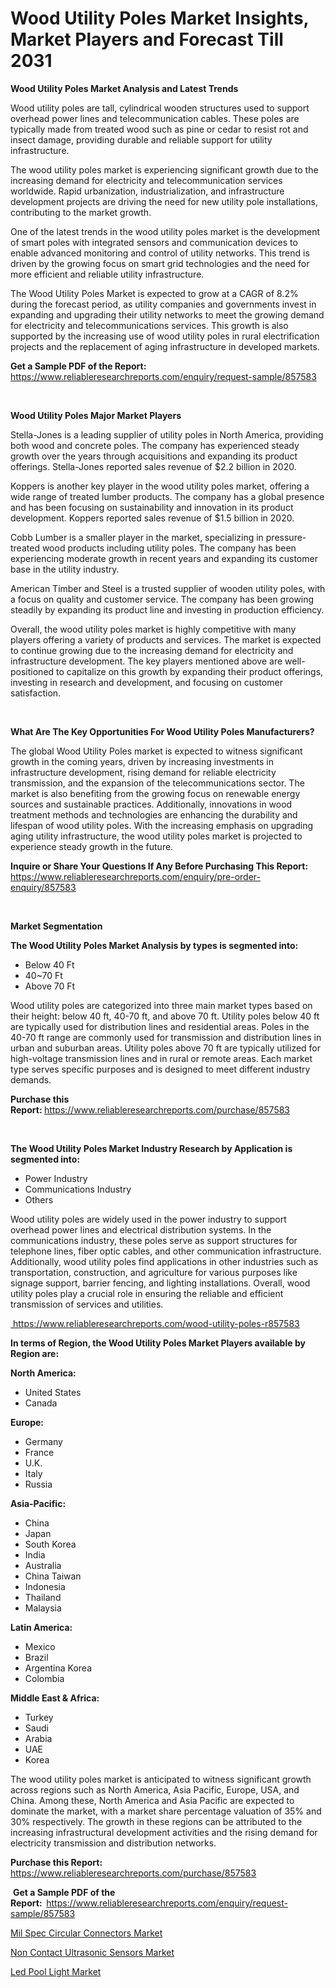 <p><h1>Wood Utility Poles Market Insights, Market Players and Forecast Till 2031</h1></p><p><strong>Wood Utility Poles Market Analysis and Latest Trends</strong></p>
<p><p>Wood utility poles are tall, cylindrical wooden structures used to support overhead power lines and telecommunication cables. These poles are typically made from treated wood such as pine or cedar to resist rot and insect damage, providing durable and reliable support for utility infrastructure.</p><p>The wood utility poles market is experiencing significant growth due to the increasing demand for electricity and telecommunication services worldwide. Rapid urbanization, industrialization, and infrastructure development projects are driving the need for new utility pole installations, contributing to the market growth.</p><p>One of the latest trends in the wood utility poles market is the development of smart poles with integrated sensors and communication devices to enable advanced monitoring and control of utility networks. This trend is driven by the growing focus on smart grid technologies and the need for more efficient and reliable utility infrastructure.</p><p>The Wood Utility Poles Market is expected to grow at a CAGR of 8.2% during the forecast period, as utility companies and governments invest in expanding and upgrading their utility networks to meet the growing demand for electricity and telecommunications services. This growth is also supported by the increasing use of wood utility poles in rural electrification projects and the replacement of aging infrastructure in developed markets.</p></p>
<p><strong>Get a Sample PDF of the Report:&nbsp;</strong> <a href="https://www.reliableresearchreports.com/enquiry/request-sample/857583">https://www.reliableresearchreports.com/enquiry/request-sample/857583</a></p>
<p>&nbsp;</p>
<p><strong>Wood Utility Poles Major Market Players</strong></p>
<p><p>Stella-Jones is a leading supplier of utility poles in North America, providing both wood and concrete poles. The company has experienced steady growth over the years through acquisitions and expanding its product offerings. Stella-Jones reported sales revenue of $2.2 billion in 2020.</p><p>Koppers is another key player in the wood utility poles market, offering a wide range of treated lumber products. The company has a global presence and has been focusing on sustainability and innovation in its product development. Koppers reported sales revenue of $1.5 billion in 2020.</p><p>Cobb Lumber is a smaller player in the market, specializing in pressure-treated wood products including utility poles. The company has been experiencing moderate growth in recent years and expanding its customer base in the utility industry.</p><p>American Timber and Steel is a trusted supplier of wooden utility poles, with a focus on quality and customer service. The company has been growing steadily by expanding its product line and investing in production efficiency.</p><p>Overall, the wood utility poles market is highly competitive with many players offering a variety of products and services. The market is expected to continue growing due to the increasing demand for electricity and infrastructure development. The key players mentioned above are well-positioned to capitalize on this growth by expanding their product offerings, investing in research and development, and focusing on customer satisfaction.</p></p>
<p>&nbsp;</p>
<p><strong>What Are The Key Opportunities For Wood Utility Poles Manufacturers?</strong></p>
<p><p>The global Wood Utility Poles market is expected to witness significant growth in the coming years, driven by increasing investments in infrastructure development, rising demand for reliable electricity transmission, and the expansion of the telecommunications sector. The market is also benefiting from the growing focus on renewable energy sources and sustainable practices. Additionally, innovations in wood treatment methods and technologies are enhancing the durability and lifespan of wood utility poles. With the increasing emphasis on upgrading aging utility infrastructure, the wood utility poles market is projected to experience steady growth in the future.</p></p>
<p><strong>Inquire or Share Your Questions If Any Before Purchasing This Report:</strong> <a href="https://www.reliableresearchreports.com/enquiry/pre-order-enquiry/857583">https://www.reliableresearchreports.com/enquiry/pre-order-enquiry/857583</a></p>
<p>&nbsp;</p>
<p><strong>Market Segmentation</strong></p>
<p><strong>The Wood Utility Poles Market Analysis by types is segmented into:</strong></p>
<p><ul><li>Below 40 Ft</li><li>40~70 Ft</li><li>Above 70 Ft</li></ul></p>
<p><p>Wood utility poles are categorized into three main market types based on their height: below 40 ft, 40-70 ft, and above 70 ft. Utility poles below 40 ft are typically used for distribution lines and residential areas. Poles in the 40-70 ft range are commonly used for transmission and distribution lines in urban and suburban areas. Utility poles above 70 ft are typically utilized for high-voltage transmission lines and in rural or remote areas. Each market type serves specific purposes and is designed to meet different industry demands.</p></p>
<p><strong>Purchase this Report:&nbsp;</strong><a href="https://www.reliableresearchreports.com/purchase/857583">https://www.reliableresearchreports.com/purchase/857583</a></p>
<p>&nbsp;</p>
<p><strong>The Wood Utility Poles Market Industry Research by Application is segmented into:</strong></p>
<p><ul><li>Power Industry</li><li>Communications Industry</li><li>Others</li></ul></p>
<p><p>Wood utility poles are widely used in the power industry to support overhead power lines and electrical distribution systems. In the communications industry, these poles serve as support structures for telephone lines, fiber optic cables, and other communication infrastructure. Additionally, wood utility poles find applications in other industries such as transportation, construction, and agriculture for various purposes like signage support, barrier fencing, and lighting installations. Overall, wood utility poles play a crucial role in ensuring the reliable and efficient transmission of services and utilities.</p></p>
<p><a href="https://www.reliableresearchreports.com/wood-utility-poles-r857583">&nbsp;https://www.reliableresearchreports.com/wood-utility-poles-r857583</a></p>
<p><strong>In terms of Region, the Wood Utility Poles Market Players available by Region are:</strong></p>
<p>
    <p> <strong> North America: </strong>
        <ul>
            <li>United States</li>
            <li>Canada</li>
        </ul>
        </p> 
    <p> <strong> Europe: </strong>
        <ul>
            <li>Germany</li>
            <li>France</li>
            <li>U.K.</li>
            <li>Italy</li>
            <li>Russia</li>
        </ul>
        </p> 
    <p> <strong> Asia-Pacific: </strong>
        <ul>
            <li>China</li>
            <li>Japan</li>
            <li>South Korea</li>
            <li>India</li>
            <li>Australia</li>
            <li>China Taiwan</li>
            <li>Indonesia</li>
            <li>Thailand</li>
            <li>Malaysia</li>
        </ul>
        </p> 
    <p> <strong> Latin America: </strong>
        <ul>
            <li>Mexico</li>
            <li>Brazil</li>
            <li>Argentina Korea</li>
            <li>Colombia</li>
        </ul>
        </p> 
    <p> <strong> Middle East & Africa: </strong>
        <ul>
            <li>Turkey</li>
            <li>Saudi</li>
            <li>Arabia</li>
            <li>UAE</li>
            <li>Korea</li>
        </ul>
    </p>
    </p>
<p><p>The wood utility poles market is anticipated to witness significant growth across regions such as North America, Asia Pacific, Europe, USA, and China. Among these, North America and Asia Pacific are expected to dominate the market, with a market share percentage valuation of 35% and 30% respectively. The growth in these regions can be attributed to the increasing infrastructural development activities and the rising demand for electricity transmission and distribution networks.</p></p>
<p><strong>Purchase this Report: </strong><a href="https://www.reliableresearchreports.com/purchase/857583">https://www.reliableresearchreports.com/purchase/857583</a></p>
<p>&nbsp;<strong>Get a Sample PDF of the Report:&nbsp;&nbsp;</strong><a href="https://www.reliableresearchreports.com/enquiry/request-sample/857583">https://www.reliableresearchreports.com/enquiry/request-sample/857583</a></p>
<p><strong></strong></p>
<p><p><a href="https://github.com/lubmix/Market-Research-Report-List-3/blob/main/mil-spec-circular-connectors-market.md">Mil Spec Circular Connectors Market</a></p><p><a href="https://github.com/Hazelklievgspy6vdcsmu106w/Market-Research-Report-List-3/blob/main/non-contact-ultrasonic-sensors-market.md">Non Contact Ultrasonic Sensors Market</a></p><p><a href="https://github.com/LiamDavis60/Market-Research-Report-List-1/blob/main/led-pool-light-market.md">Led Pool Light Market</a></p></p>